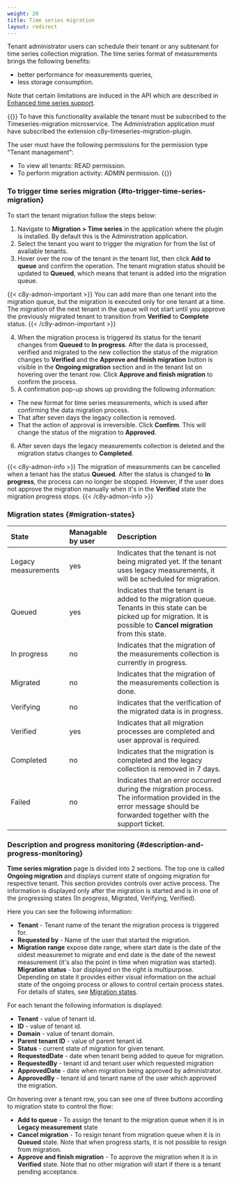 ```yaml
---
weight: 20
title: Time series migration
layout: redirect
---
```


Tenant administrator users can schedule their tenant or any subtenant for time series collection migration. The time series format of measurements brings the following benefits:

* better performance for measurements queries,
* less storage consumption.

Note that certain limitations are induced in the API which are described in [Enhanced time series support](#enhanced-time-series-support).

{{<c8y-admon-req>}}
To have this functionality available the tenant must be subscribed to the Timeseries-migration microservice.
The Administration application must have subscribed the extension c8y-timeseries-migration-plugin.

The user must have the following permissions for the permission type "Tenant management":

- To view all tenants: READ permission.
- To perform migration activity: ADMIN permission.
  {{</c8y-admon-req>}}

### To trigger time series migration {#to-trigger-time-series-migration}

To start the tenant migration follow the steps below:

1. Navigate to **Migration > Time series** in the application where the plugin is installed. By default this is the Administration application.
2. Select the tenant you want to trigger the migration for from the list of available tenants.
3. Hover over the row of the tenant in the tenant list, then click **Add to queue** and confirm the operation. The tenant migration status should be updated to **Queued**, which means that tenant is added into the migration queue.

{{< c8y-admon-important >}}
You can add more than one tenant into the migration queue, but the migration is executed only for one tenant at a time. The migration of the next tenant in the queue will not start until you approve the previously migrated tenant to transition from **Verified** to **Complete** status.
{{< /c8y-admon-important >}}

4. When the migration process is triggered its status for the tenant changes from **Queued** to **In progress**.
After the data is processed, verified and migrated to the new collection the status of the migration changes to **Verified** and the **Approve and finish migration** button is visible in the **Ongoing migration** section and in the tenant list on hovering over the tenant row. Click **Approve and finish migration** to confirm the process.
5. A confirmation pop-up shows up providing the following information:
* The new format for time series measurements, which is used after confirming the data migration process.
* That after seven days the legacy collection is removed.
* That the action of approval is irreversible. 
Click **Confirm**. This will change the status of the migration to **Approved**.
6. After seven days the legacy measurements collection is deleted and the migration status changes to **Completed**.

{{< c8y-admon-info >}}
The migration of measurements can be cancelled when a tenant has the status **Queued**. After the status is changed to **In progress**, the process can no longer be stopped. However, if the user does not approve the migration manually when it's in the **Verified** state the migration progress stops.
{{< /c8y-admon-info >}}

### Migration states {#migration-states}

|State|Managable by user|Description|
|:-----|:-----|:------|
|Legacy measurements|yes|Indicates that the tenant is not being migrated yet. If the tenant uses legacy measurements, it will be scheduled for migration.|
|Queued|yes|Indicates that the tenant is added to the migration queue. Tenants in this state can be picked up for migration. It is possible to **Cancel migration** from this state.|
|In progress|no| Indicates that the migration of the measurements collection is currently in progress.|
|Migrated|no| Indicates that the migration of the measurements collection is done.|
|Verifying|no| Indicates that the verification of the migrated data is in progress.|
|Verified|yes| Indicates that all migration processes are completed and user approval is required.|
|Completed|no|Indicates that the migration is completed and the legacy collection is removed in 7 days.|
|Failed|no| Indicates that an error occurred during the migration process. The information provided in the error message should be forwarded together with the support ticket.|

### Description and progress monitoring {#description-and-progress-monitoring}

**Time series migration** page is divided into 2 sections.
The top one is called **Ongoing migration** and displays current state of ongoing migration for respective tenant. This section provides controls over active process. The information is displayed only after the migration is started and is in one of the progressing states (In progress, Migrated, Verifying, Verified).

Here you can see the following information:

- **Tenant** - Tenant name of the tenant the migration process is triggered for.
- **Requested by** - Name of the user that started the migration.
- **Migration range** expose date range, where start date is the date of the oldest measuremet to migrate and end date is the date of the newest measurement (it's also the point in time when migration was started).
  **Migration status** - bar displayed on the right is multipurpose. Depending on state it provides either visual information on the actual state of the ongoing process or allows to control certain process states. For details of states, see [Migration states](/#migration-states).

For each tenant the following information is displayed:
 
* **Tenant** - value of tenant id.
* **ID** - value of tenant id. 
* **Domain** - value of tenant domain.
* **Parent tenant ID** - value of parent tenant id. 
* **Status** - current state of migration for given tenant.
* **RequestedDate** - date when tenant being added to queue for migration.
* **RequestedBy** - tenant id and tenant user which requested migration
* **ApprovedDate** - date when migration being approved by administrator.
* **ApprovedBy** - tenant id and tenant name of the user which approved the migration.

On hovering over a tenant row, you can see one of three buttons according to migration state to control the flow:
- **Add to queue** - To assign the tenant to the migration queue when it is in **Legacy measurement** state
- **Cancel migration** - To resign tenant from migration queue when it is in **Queued** state. Note that when progress starts, it is not possible to resign from migration.
- **Approve and finish migration** - To approve the migration when it is in **Verified** state. Note that no other migration will start if there is a tenant pending acceptance.

